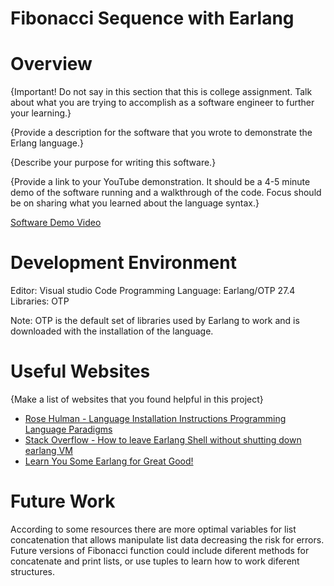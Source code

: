 # Fibonacci Sequence with Earlang
# Overview

{Important!  Do not say in this section that this is college assignment.  Talk about what you are trying to accomplish as a software engineer to further your learning.}

{Provide a description for the software that you wrote to demonstrate the Erlang language.}

{Describe your purpose for writing this software.}

{Provide a link to your YouTube demonstration.  It should be a 4-5 minute demo of the software running and a walkthrough of the code.  Focus should be on sharing what you learned about the language syntax.}

[Software Demo Video](http://youtube.link.goes.here)

# Development Environment

Editor: Visual studio Code
Programming Language: Earlang/OTP 27.4
Libraries: OTP 

Note: OTP is the default set of libraries used by Earlang to work and is downloaded with the installation of the language.

# Useful Websites

{Make a list of websites that you found helpful in this project}
* [Rose Hulman - Language Installation Instructions
Programming Language Paradigms](https://www.rose-hulman.edu/class/cs/csse403/201110/teamRepos/HonestJimsMiracleTonic/index.html)
* [Stack Overflow - How to leave Earlang Shell without shutting down earlang VM](https://stackoverflow.com/questions/44268424/how-to-leave-erlang-shell-without-shutting-down-erlang-vm)
* [Learn You Some Earlang for Great Good!](https://learnyousomeerlang.com/syntax-in-functions#pattern-matching)

# Future Work
According to some resources there are more optimal variables for list concatenation that allows manipulate list data decreasing the risk for errors.
Future versions of Fibonacci function could include diferent methods for concatenate and print lists, or use tuples to learn how to work diferent structures.
